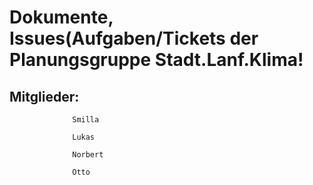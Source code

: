 # Dokumente, Issues(Aufgaben/Tickets der Planungsgruppe Stadt.Lanf.Klima!

## Mitglieder: 

                  Smilla
                  
                  Lukas
                  
                  Norbert
                  
                  Otto

